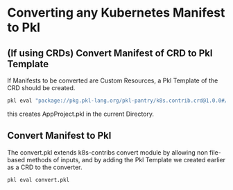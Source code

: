 # Converting any Kubernetes Manifest to Pkl

## (If using CRDs) Convert Manifest of CRD to Pkl Template
If Manifests to be converted are Custom Resources, a Pkl Template of the CRD should be created.

```bash
pkl eval "package://pkg.pkl-lang.org/pkl-pantry/k8s.contrib.crd@1.0.0#/generate.pkl" -m . -p source="https://raw.githubusercontent.com/argoproj/argo-cd/master/manifests/crds/appproject-crd.yaml"
```
this creates AppProject.pkl in the current Directory.

## Convert Manifest to Pkl
The convert.pkl extends k8s-contribs convert module by allowing non file-based methods of inputs, and by adding the Pkl Template we created earlier as a CRD to the converter.
```bash
pkl eval convert.pkl
```